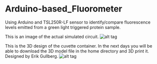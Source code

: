 # Arduino-based_Fluorometer
Using Arduino and TSL250R-LF sensor to identify/compare fluorescence levels emitted from a green light triggered protein sample.

This is an image of the actual simulated circuit.
![alt tag](https://cloud.githubusercontent.com/assets/5999366/8763535/ae88ae96-2da1-11e5-9cd4-2452849d42ed.png)

This is the 3D design of the cuvette container. In the next days you will be able to download the 3D model file in the home directory and 3D print it. Designed by Erik Gullberg.
![alt tag](https://cloud.githubusercontent.com/assets/5999366/9238893/848753c2-4156-11e5-9952-f149b7b1a220.png)
